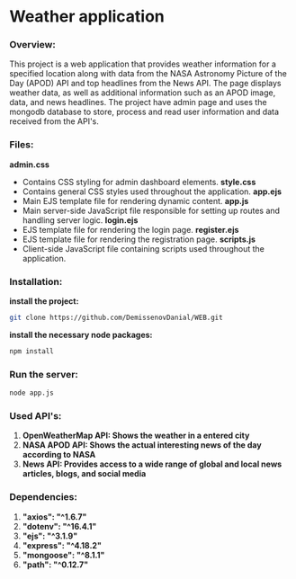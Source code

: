 # Weather application

### Overview:
This project is a web application that provides weather information for a specified location along with data from the NASA Astronomy Picture of the Day (APOD) API and top headlines from the News API. The page displays weather data, as well as additional information such as an APOD image, data, and news headlines. The project have admin page and uses the mongodb database to store, process and read user information and data received from the API's.

### Files:
**admin.css**
- Contains CSS styling for admin dashboard elements.
**style.css**
- Contains general CSS styles used throughout the application.
**app.ejs**
- Main EJS template file for rendering dynamic content.
**app.js**
- Main server-side JavaScript file responsible for setting up routes and handling server logic.
**login.ejs**
- EJS template file for rendering the login page.
**register.ejs**
- EJS template file for rendering the registration page.
**scripts.js**
- Client-side JavaScript file containing scripts used throughout the application.

### Installation:
**install the project:**
```bash
git clone https://github.com/DemissenovDanial/WEB.git
```

**install the necessary node packages:**
```bash
npm install
```

### Run the server:
```bash
node app.js
```

### Used API's:
1) **OpenWeatherMap API: Shows the weather in a entered city**
2) **NASA APOD API: Shows the actual interesting news of the day according to NASA**
3) **News API: Provides access to a wide range of global and local news articles, blogs, and social media**

### Dependencies:
1) **"axios": "^1.6.7"**
2) **"dotenv": "^16.4.1"**
3) **"ejs": "^3.1.9"**
4) **"express": "^4.18.2"**
5) **"mongoose": "^8.1.1"**
6) **"path": "^0.12.7"**
